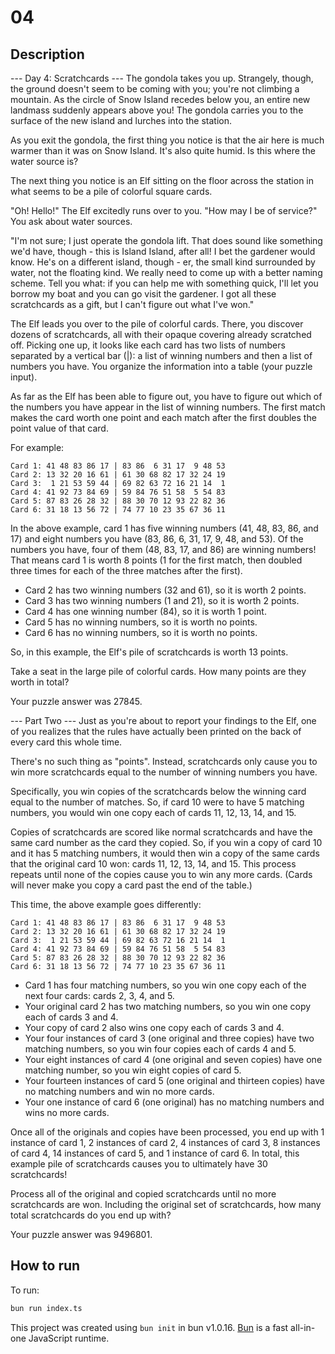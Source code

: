 # 04

## Description

--- Day 4: Scratchcards ---
The gondola takes you up. Strangely, though, the ground doesn't seem to be coming with you; you're not climbing a mountain. As the circle of Snow Island recedes below you, an entire new landmass suddenly appears above you! The gondola carries you to the surface of the new island and lurches into the station.

As you exit the gondola, the first thing you notice is that the air here is much warmer than it was on Snow Island. It's also quite humid. Is this where the water source is?

The next thing you notice is an Elf sitting on the floor across the station in what seems to be a pile of colorful square cards.

"Oh! Hello!" The Elf excitedly runs over to you. "How may I be of service?" You ask about water sources.

"I'm not sure; I just operate the gondola lift. That does sound like something we'd have, though - this is Island Island, after all! I bet the gardener would know. He's on a different island, though - er, the small kind surrounded by water, not the floating kind. We really need to come up with a better naming scheme. Tell you what: if you can help me with something quick, I'll let you borrow my boat and you can go visit the gardener. I got all these scratchcards as a gift, but I can't figure out what I've won."

The Elf leads you over to the pile of colorful cards. There, you discover dozens of scratchcards, all with their opaque covering already scratched off. Picking one up, it looks like each card has two lists of numbers separated by a vertical bar (|): a list of winning numbers and then a list of numbers you have. You organize the information into a table (your puzzle input).

As far as the Elf has been able to figure out, you have to figure out which of the numbers you have appear in the list of winning numbers. The first match makes the card worth one point and each match after the first doubles the point value of that card.

For example:

```
Card 1: 41 48 83 86 17 | 83 86  6 31 17  9 48 53
Card 2: 13 32 20 16 61 | 61 30 68 82 17 32 24 19
Card 3:  1 21 53 59 44 | 69 82 63 72 16 21 14  1
Card 4: 41 92 73 84 69 | 59 84 76 51 58  5 54 83
Card 5: 87 83 26 28 32 | 88 30 70 12 93 22 82 36
Card 6: 31 18 13 56 72 | 74 77 10 23 35 67 36 11
```

In the above example, card 1 has five winning numbers (41, 48, 83, 86, and 17) and eight numbers you have (83, 86, 6, 31, 17, 9, 48, and 53). Of the numbers you have, four of them (48, 83, 17, and 86) are winning numbers! That means card 1 is worth 8 points (1 for the first match, then doubled three times for each of the three matches after the first).

- Card 2 has two winning numbers (32 and 61), so it is worth 2 points.
- Card 3 has two winning numbers (1 and 21), so it is worth 2 points.
- Card 4 has one winning number (84), so it is worth 1 point.
- Card 5 has no winning numbers, so it is worth no points.
- Card 6 has no winning numbers, so it is worth no points.

So, in this example, the Elf's pile of scratchcards is worth 13 points.

Take a seat in the large pile of colorful cards. How many points are they worth in total?

Your puzzle answer was 27845.

--- Part Two ---
Just as you're about to report your findings to the Elf, one of you realizes that the rules have actually been printed on the back of every card this whole time.

There's no such thing as "points". Instead, scratchcards only cause you to win more scratchcards equal to the number of winning numbers you have.

Specifically, you win copies of the scratchcards below the winning card equal to the number of matches. So, if card 10 were to have 5 matching numbers, you would win one copy each of cards 11, 12, 13, 14, and 15.

Copies of scratchcards are scored like normal scratchcards and have the same card number as the card they copied. So, if you win a copy of card 10 and it has 5 matching numbers, it would then win a copy of the same cards that the original card 10 won: cards 11, 12, 13, 14, and 15. This process repeats until none of the copies cause you to win any more cards. (Cards will never make you copy a card past the end of the table.)

This time, the above example goes differently:

```
Card 1: 41 48 83 86 17 | 83 86  6 31 17  9 48 53
Card 2: 13 32 20 16 61 | 61 30 68 82 17 32 24 19
Card 3:  1 21 53 59 44 | 69 82 63 72 16 21 14  1
Card 4: 41 92 73 84 69 | 59 84 76 51 58  5 54 83
Card 5: 87 83 26 28 32 | 88 30 70 12 93 22 82 36
Card 6: 31 18 13 56 72 | 74 77 10 23 35 67 36 11
```

- Card 1 has four matching numbers, so you win one copy each of the next four cards: cards 2, 3, 4, and 5.
- Your original card 2 has two matching numbers, so you win one copy each of cards 3 and 4.
- Your copy of card 2 also wins one copy each of cards 3 and 4.
- Your four instances of card 3 (one original and three copies) have two matching numbers, so you win four copies each of cards 4 and 5.
- Your eight instances of card 4 (one original and seven copies) have one matching number, so you win eight copies of card 5.
- Your fourteen instances of card 5 (one original and thirteen copies) have no matching numbers and win no more cards.
- Your one instance of card 6 (one original) has no matching numbers and wins no more cards.

Once all of the originals and copies have been processed, you end up with 1 instance of card 1, 2 instances of card 2, 4 instances of card 3, 8 instances of card 4, 14 instances of card 5, and 1 instance of card 6. In total, this example pile of scratchcards causes you to ultimately have 30 scratchcards!

Process all of the original and copied scratchcards until no more scratchcards are won. Including the original set of scratchcards, how many total scratchcards do you end up with?

Your puzzle answer was 9496801.

## How to run

To run:

```bash
bun run index.ts
```

This project was created using `bun init` in bun v1.0.16. [Bun](https://bun.sh) is a fast all-in-one JavaScript runtime.
